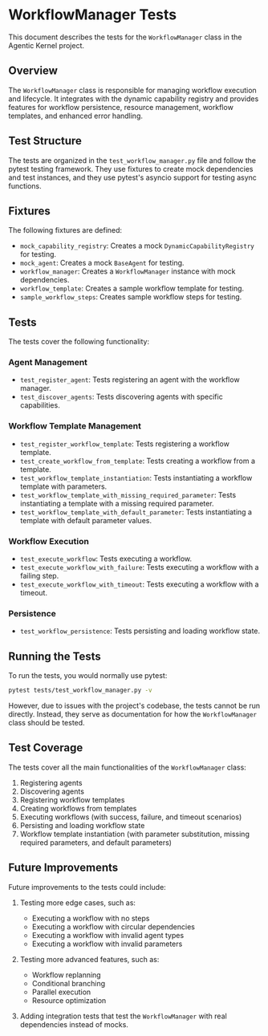 # WorkflowManager Tests

This document describes the tests for the `WorkflowManager` class in the Agentic Kernel project.

## Overview

The `WorkflowManager` class is responsible for managing workflow execution and lifecycle. It integrates with the dynamic
capability registry and provides features for workflow persistence, resource management, workflow templates, and
enhanced error handling.

## Test Structure

The tests are organized in the `test_workflow_manager.py` file and follow the pytest testing framework. They use
fixtures to create mock dependencies and test instances, and they use pytest's asyncio support for testing async
functions.

## Fixtures

The following fixtures are defined:

- `mock_capability_registry`: Creates a mock `DynamicCapabilityRegistry` for testing.
- `mock_agent`: Creates a mock `BaseAgent` for testing.
- `workflow_manager`: Creates a `WorkflowManager` instance with mock dependencies.
- `workflow_template`: Creates a sample workflow template for testing.
- `sample_workflow_steps`: Creates sample workflow steps for testing.

## Tests

The tests cover the following functionality:

### Agent Management

- `test_register_agent`: Tests registering an agent with the workflow manager.
- `test_discover_agents`: Tests discovering agents with specific capabilities.

### Workflow Template Management

- `test_register_workflow_template`: Tests registering a workflow template.
- `test_create_workflow_from_template`: Tests creating a workflow from a template.
- `test_workflow_template_instantiation`: Tests instantiating a workflow template with parameters.
- `test_workflow_template_with_missing_required_parameter`: Tests instantiating a template with a missing required
  parameter.
- `test_workflow_template_with_default_parameter`: Tests instantiating a template with default parameter values.

### Workflow Execution

- `test_execute_workflow`: Tests executing a workflow.
- `test_execute_workflow_with_failure`: Tests executing a workflow with a failing step.
- `test_execute_workflow_with_timeout`: Tests executing a workflow with a timeout.

### Persistence

- `test_workflow_persistence`: Tests persisting and loading workflow state.

## Running the Tests

To run the tests, you would normally use pytest:

```bash
pytest tests/test_workflow_manager.py -v
```

However, due to issues with the project's codebase, the tests cannot be run directly. Instead, they serve as
documentation for how the `WorkflowManager` class should be tested.

## Test Coverage

The tests cover all the main functionalities of the `WorkflowManager` class:

1. Registering agents
2. Discovering agents
3. Registering workflow templates
4. Creating workflows from templates
5. Executing workflows (with success, failure, and timeout scenarios)
6. Persisting and loading workflow state
7. Workflow template instantiation (with parameter substitution, missing required parameters, and default parameters)

## Future Improvements

Future improvements to the tests could include:

1. Testing more edge cases, such as:
    - Executing a workflow with no steps
    - Executing a workflow with circular dependencies
    - Executing a workflow with invalid agent types
    - Executing a workflow with invalid parameters

2. Testing more advanced features, such as:
    - Workflow replanning
    - Conditional branching
    - Parallel execution
    - Resource optimization

3. Adding integration tests that test the `WorkflowManager` with real dependencies instead of mocks.